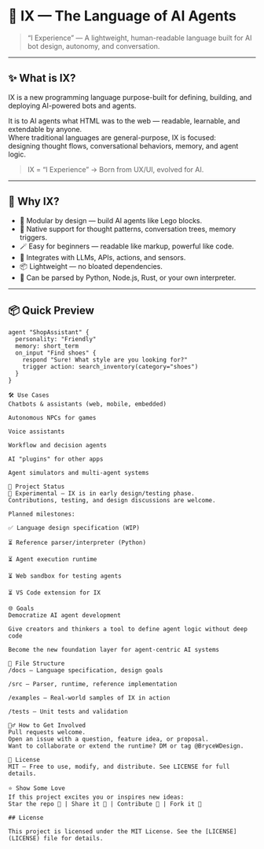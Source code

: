 # 🧠 IX — The Language of AI Agents  
> “I Experience” — A lightweight, human-readable language built for AI bot design, autonomy, and conversation.

---

## ✨ What is IX?

IX is a new programming language purpose-built for defining, building, and deploying AI-powered bots and agents.

It is to AI agents what HTML was to the web — readable, learnable, and extendable by anyone.  
Where traditional languages are general-purpose, IX is focused:  
designing thought flows, conversational behaviors, memory, and agent logic.

> IX = “I Experience” → Born from UX/UI, evolved for AI.

---

## 🚀 Why IX?

- 🧩 Modular by design — build AI agents like Lego blocks.
- 💬 Native support for thought patterns, conversation trees, memory triggers.
- 🪄 Easy for beginners — readable like markup, powerful like code.
- 🤖 Integrates with LLMs, APIs, actions, and sensors.
- 📦 Lightweight — no bloated dependencies.
- 🔧 Can be parsed by Python, Node.js, Rust, or your own interpreter.

---

## 📦 Quick Preview

```ix
agent "ShopAssistant" {
  personality: "Friendly"
  memory: short_term
  on_input "Find shoes" {
    respond "Sure! What style are you looking for?"
    trigger action: search_inventory(category="shoes")
  }
}

🛠 Use Cases
Chatbots & assistants (web, mobile, embedded)

Autonomous NPCs for games

Voice assistants

Workflow and decision agents

AI "plugins" for other apps

Agent simulators and multi-agent systems

🔧 Project Status
🧪 Experimental — IX is in early design/testing phase.
Contributions, testing, and design discussions are welcome.

Planned milestones:

✅ Language design specification (WIP)

⏳ Reference parser/interpreter (Python)

⏳ Agent execution runtime

⏳ Web sandbox for testing agents

⏳ VS Code extension for IX

🌐 Goals
Democratize AI agent development

Give creators and thinkers a tool to define agent logic without deep code

Become the new foundation layer for agent-centric AI systems

📂 File Structure
/docs — Language specification, design goals

/src — Parser, runtime, reference implementation

/examples — Real-world samples of IX in action

/tests — Unit tests and validation

🙋‍♂️ How to Get Involved
Pull requests welcome.
Open an issue with a question, feature idea, or proposal.
Want to collaborate or extend the runtime? DM or tag @BryceWDesign.

📄 License
MIT — Free to use, modify, and distribute. See LICENSE for full details.

⭐️ Show Some Love
If this project excites you or inspires new ideas:
Star the repo 🌟 | Share it 🔁 | Contribute 🔧 | Fork it 🍴

## License

This project is licensed under the MIT License. See the [LICENSE](LICENSE) file for details.
